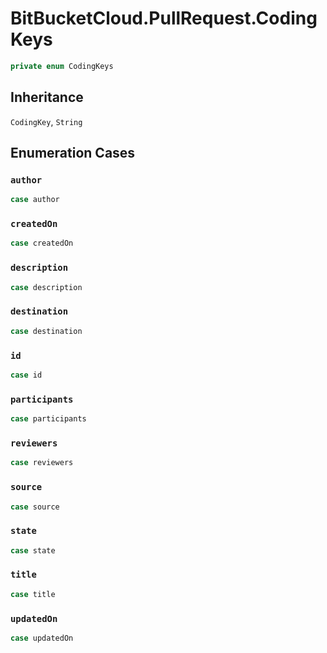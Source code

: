# BitBucketCloud.PullRequest.CodingKeys

``` swift
private enum CodingKeys
```

## Inheritance

`CodingKey`, `String`

## Enumeration Cases

### `author`

``` swift
case author
```

### `createdOn`

``` swift
case createdOn
```

### `description`

``` swift
case description
```

### `destination`

``` swift
case destination
```

### `id`

``` swift
case id
```

### `participants`

``` swift
case participants
```

### `reviewers`

``` swift
case reviewers
```

### `source`

``` swift
case source
```

### `state`

``` swift
case state
```

### `title`

``` swift
case title
```

### `updatedOn`

``` swift
case updatedOn
```

